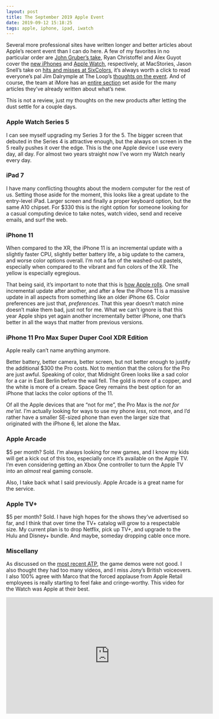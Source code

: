 ```yaml
---
layout: post
title: The September 2019 Apple Event
date: 2019-09-12 15:18:25
tags: apple, iphone, ipad, iwatch
---
```


Several more professional sites have written longer and better articles about Apple’s recent event than I can do here. A few of my favorites in no particular order are [John Gruber’s take](1), Ryan Christoffel and Alex Guyot  cover the [new iPhones](2) and [Apple Watch](3), respectively, at MacStories, Jason Snell’s take on [hits and misses at SixColors](4),  it’s always worth a click to read everyone’s pal Jim Dalrymple at The Loop’s [thoughts on the event](6). And of course, the team at iMore has an [entire section](5) set aside for the many articles they’ve already written about what’s new.

This is not a review, just my thoughts on the new products after letting the dust settle for a couple days. 

### Apple Watch Series 5

I can see myself upgrading my Series 3 for the 5. The bigger screen that debuted in the Series 4 is attractive enough, but the always on screen in the 5 really pushes it over the edge. This is the one Apple device I use every day, all day. For almost two years straight now I’ve worn my Watch nearly every day. 

###  iPad 7

I have many conflicting thoughts about the modern computer for the rest of us. Setting those aside for the moment, this looks like a great update to the entry-level iPad. Larger screen and finally a proper keyboard option, but the same A10 chipset. For $330 this is the right option for someone looking for a casual computing device to take notes, watch video, send and receive emails, and surf the web. 

### iPhone 11

When compared to the XR, the iPhone 11 is an incremental update with a slightly faster CPU, slightly better battery life, a big update to the camera, and worse color options overall. I’m not a fan of the washed-out pastels, especially when compared to the vibrant and fun colors of the XR. The yellow is especially egregious. 

That being said, it’s important to note that this is [how Apple rolls](https://www.macworld.com/article/1151235/apple-rolls.html). One small incremental update after another, and after a few the iPhone 11 is a massive update in all aspects from something like an older iPhone 6S. Color preferences are just that, *preferences*. That this year doesn’t match mine doesn’t make them bad, just not for me. What we can’t ignore is that this year Apple ships yet again another incrementally better iPhone, one that’s better in all the ways that matter from previous versions. 

### iPhone 11 Pro Max Super Duper Cool XDR Edition

Apple really can’t name anything anymore. 

Better battery, better camera, better screen, but not better enough to justify the additional $300 the Pro costs. Not to mention that the colors for the Pro are just awful. Speaking of color, that Midnight Green looks like a sad color for a car in East Berlin before the wall fell. The gold is more of a copper, and the white is more of a cream. Space Grey remains the best option for an iPhone that lacks the color options of the 11. 

Of all the Apple devices that are “not for me”, the Pro Max is the *not for me’ist*. I’m actually looking for ways to use my phone *less*, not more, and I’d rather have a smaller SE-sized phone than even the larger size that originated with the iPhone 6, let alone the Max. 

### Apple Arcade

$5 per month? Sold. I’m always looking for new games, and I know my kids will get a kick out of this too, especially once it’s available on the Apple TV. I’m even considering getting an Xbox One controller to turn the Apple TV into an *almost* real gaming console. 

Also, I take back what I said previously. Apple Arcade is a great name for the service. 

### Apple TV+

$5 per month? Sold. I have high hopes for the shows they’ve advertised so far, and I think that over time the TV+ catalog will grow to a respectable size. My current plan is to drop Netflix, pick up TV+, and upgrade to the Hulu and Disney+ bundle. And maybe, someday dropping cable once more. 

### Miscellany 

As discussed on the [most recent ATP](https://atp.fm/episodes/343), the game demos were not good. I also thought they had too many videos, and I miss Jony’s British voiceovers. I also 100% agree with Marco that the forced applause from Apple Retail employees is really starting to feel fake and cringe-worthy.
This video for the Watch was Apple at their best. 

<div class="video-container">

<iframe width="560" height="315" src="https://www.youtube.com/embed/mx1by12-oF4" frameborder="0" allow="accelerometer; autoplay; encrypted-media; gyroscope; picture-in-picture" allowfullscreen></iframe>
</div>

[1]: https://daringfireball.net/2019/09/brief_thoughts_and_observations_iphone_11_event
[2]: https://www.macstories.net/news/iphone-11-and-11-pro-the-macstories-overview/
[3]: https://www.macstories.net/news/apple-watch-series-5-the-macstories-overview/
[4]: https://sixcolors.com/post/2019/09/the-2019-iphone-event-hits-and-misses/
[5]: https://www.imore.com/live
[6]: https://www.loopinsight.com/2019/09/10/iphone-11-event-thoughts/
